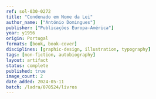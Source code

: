 ```yaml
---
ref: sol-030-0272
title: "Condenado em Nome da Lei"
author_name: ["António Domingues"]
publisher: ["Publicações Europa-América"]
year: y1956
origin: Portugal
formats: [book, book-cover]
disciplines: [graphic-design, illustration, typography]
tags: [non-fiction, autobiography]
layout: artifact
status: complete
published: true
image_count: 2
date_added: 2024-05-11
batch: /ladra/070524/livros
---
```

